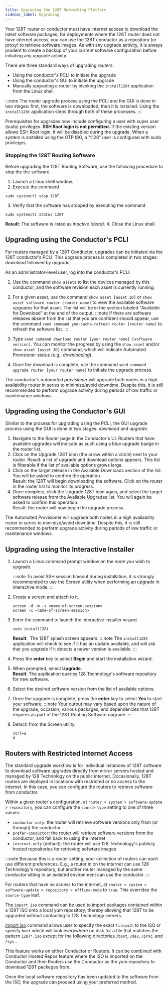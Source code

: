 ```yaml
---
title: Upgrading the 128T Networking Platform
sidebar_label: Upgrading
---
```


Your 128T router or conductor must have internet access to download the latest software packages; for deployments where the 128T router does not have internet access, you can use the 128T conductor as a repository (or proxy) to retrieve software images. As with any upgrade activity, it is always prudent to create a backup of your current software configuration before initiating any upgrade activity.

There are three standard ways of upgrading routers:

- Using the conductor's PCLI to initiate the upgrade
- Using the conductor's GUI to initiate the upgrade
- Manually upgrading a router by invoking the `install128t` application from the Linux shell

:::note
The router upgrade process using the PCLI and the GUI is done in two stages: first, the software is downloaded, then it is installed. Using the `install128t` application steps through both of these processes.
:::

Prerequisites for upgrades now include configuring a user with super user (sudo) privileges. **SSH Root login is not permitted.** If the existing version allows SSH Root login, it will be disabled during the upgrade. When a system is installed using the OTP ISO, a "t128" user is configured with sudo privileges. 

### Stopping the 128T Routing Software
Before upgrading the 128T Routing Software, use the following procedure to stop the the software.

1. Launch a Linux shell window.
2. Execute the command
  ```
sudo systemctl stop 128T
  ```
3. Verify that the software has stopped by executing the command
  ```
sudo systemct1 status 128T
  ```
**Result**: The software is listed as _inactive (dead)_.
4. Close the Linux shell.

## Upgrading using the Conductor's PCLI

For routers managed by a 128T Conductor, upgrades can be initiated via the 128T conductor's PCLI. This upgrade process is completed in two stages: *download* followed by *upgrade*.

As an administrator-level user, log into the conductor's PCLI.

1. Use the command `show assets` to list the devices managed by this conductor, and the software revision each asset is currently running.

2. For a given asset, use the command `show asset [asset ID]` or `show asset software router [router name]`  to view the available software upgrades for that asset. The list will be in the section labeled "Available for Download" at the end of the output.
   :::note
   If there are software releases absent from the list that you are confident should appear, use the command `send command yum-cache-refresh router [router name]` to refresh the software list.
   :::

3. Type `send command download router [your router name] [software version]`. You can monitor the progress by using the `show asset` and/or `show asset [asset ID]` command, which will indicate Automated Provisioner status (e.g., *downloading*).

4. Once the download is complete, use the command `send command upgrade router [your router name]` to initiate the upgrade process.

The conductor's _automated provisioner_ will upgrade both nodes in a high availability router in series to minimize/avoid downtime. Despite this, it is still recommended to perform upgrade activity during periods of low traffic or maintenance windows.

## Upgrading using the Conductor's GUI

Similar to the process for upgrading using the PCLI, the GUI upgrade process using the GUI is done in two stages: *download* and *upgrade*.

1. Navigate to the Router page in the Conductor's UI. Routers that have available upgrades will indicate as such using a blue upgrade badge in the router list.
2. Click on the Upgrade 128T icon (the arrow within a circle) next to your router. Result: a list of upgrade and download options appears. This list is filterable if the list of available options grows large.
3. Click on the target release in the Available Downloads section of the list. You will be asked to confirm the operation.<br/>Result: the 128T will begin downloading the software. Click on the router in the router list to monitor its progress.
4. Once complete, click the Upgrade 128T icon again, and select the target software release from the Available Upgrades list. You will again be asked to confirm this operation.<br/>Result: the router will now begin the upgrade process.

The Automated Provisioner will upgrade both nodes in a high availability router in series to minimize/avoid downtime. Despite this, it is still recommended to perform upgrade activity during periods of low traffic or maintenance windows.

## Upgrading using the Interactive Installer

1. Launch a Linux command prompt window on the node you wish to upgrade.

   :::note
   To avoid SSH session timeout during installation, it is strongly recommended to use the Screen utility when performing an upgrade in interactive mode.
   :::

2. Create a screen and attach to it.
   ```
   screen -d -m -s <name-of-screen-session>
   screen -x <name-of-screen-session>
   ```
3. Enter the command to launch the interactive installer wizard.

   ```
   sudo install128t
   ```

   **Result**:  The 128T splash screen appears.
   :::note
   The `install128t` application will check to see if it has an update available, and will ask that you upgrade if it detects a newer version is available.
   :::

4. Press the **enter** key to select **Begin** and start the installation wizard.

5. When prompted, select **Upgrade**.<br/>**Result**: The application queries 128 Technology's software repository for new software.

6. Select the desired software version from the list of available options.

7. Once the upgrade is complete, press the **enter** key to select **Yes** to start your software.
   :::note
   Your output may vary based upon the nature of the upgrade, occasion, various packages, and dependencies that 128T requires as part of the 128T Routing Software upgrade.
   :::
   
8. Detach from the Screen utility.
   ```
   ctrl+a
   d
   ```

## Routers with Restricted Internet Access

The standard upgrade workflow is for individual instances of 128T software to download software upgrades directly from mirror servers hosted and managed by 128 Technology on the public internet. Occasionally, 128T routers are deployed in locations with restricted or no access to the internet. In this case, you can configure the routers to retrieve software from conductor.

Within a given router's configuration, at `router > system > software-update > repository`, you can configure the `source-type` setting to one of three values:

- `conductor-only`: the router will retrieve software versions only from (or through) the conductor
- `prefer-conductor`: the router will retrieve software versions from the conductor, and fall back to using the internet
- `internet-only` (default): the router will use 128 Technology's publicly hosted repositories for retrieving sofwtare images

:::note
Because this is a router setting, your collection of routers can each use different preferences. E.g., a router in on the internet can use 128 Technology's repository, but another router managed by the same conductor sitting in an isolated environment can use the conductor.
:::

For routers that have no access to the internet, at `router > system > software-update > repository > offline-mode` to `true`. This overrides the `source-type` leaf.

The `import iso` command can be used to import packages contained within a 128T ISO onto a local yum repository, thereby allowing that 128T to be upgraded without contacting to 128 Technology servers.

[import iso](cli_reference.md#import-iso) command allows user to specify the exact `filepath` to the ISO or specify `hunt` which will look everywhere on disk for a file that matches the pattern `128T*.iso` except for the following directories `/boot`, `/dev`, `/proc`, and `/sys` .

This feature works on either Conductor or Routers. It can be combined with Conductor Hosted Repos feature where the ISO is imported on the Conductor and then Routers use the Conductor as the yum repository to download 128T packeges from.

Once the local software repository has been updated to the software from the ISO, the upgrade can proceed using your preferred method.
